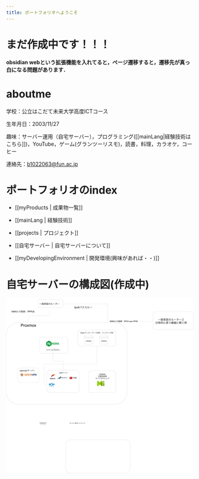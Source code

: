 ```yaml
---
title: ポートフォリオへようこそ
---
```


# まだ作成中です！！！
**obsidian webという拡張機能を入れてると，ページ遷移すると，遷移先が真っ白になる問題があります．**

# aboutme
学校：公立はこだて未来大学高度ICTコース

生年月日：2003/11/27

趣味：サーバー運用（自宅サーバー），プログラミング([[mainLang|経験技術はこちら]])，YouTube，ゲーム(グランツーリスモ)，読書，料理，カラオケ，コーヒー

連絡先：b1022063@fun.ac.jp

# ポートフォリオのindex
- [[myProducts | 成果物一覧]]

- [[mainLang | 経験技術]]

- [[projects | プロジェクト]]

- [[自宅サーバー | 自宅サーバーについて]]

- [[myDevelopingEnvironment | 開発環境(興味があれば・・)]]


# 自宅サーバーの構成図(作成中)
![自宅サーバーの構成図](https://raw.githubusercontent.com/tauto1127/tauto1127/00fb93962aaf0405df1c2019e73b6a1fbf9f087d/%E8%87%AA%E5%AE%85%E3%82%B5%E3%83%BC%E3%83%90%E3%83%BC%E6%A7%8B%E6%88%90%E5%9B%B3.drawio.svg)
